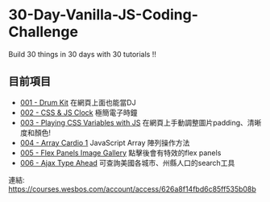 # 30-Day-Vanilla-JS-Coding-Challenge

Build 30 things in 30 days with 30 tutorials !!

## 目前項目

* [001 - Drum Kit](https://70928manson.github.io/30-Day-Vanilla-JS-Coding-Challenge/001-Drum-Kit/index.html) 在網頁上面也能當DJ
* [002 - CSS & JS Clock](https://70928manson.github.io/30-Day-Vanilla-JS-Coding-Challenge/002-CSS-JS-Clock/index-START.html) 極簡電子時鐘
* [003 - Playing CSS Variables with JS](https://70928manson.github.io/30-Day-Vanilla-JS-Coding-Challenge/003-CSS-Variables/index.html) 在網頁上手動調整圖片padding、清晰度和顏色!
* [004 - Array Cardio 1](https://70928manson.github.io/30-Day-Vanilla-JS-Coding-Challenge/004-Array-Cardio-one/index.html) JavaScript Array 陣列操作方法
* [005 - Flex Panels Image Gallery](https://70928manson.github.io/30-Day-Vanilla-JS-Coding-Challenge/005-Flex-Panel-Gallery/index.html) 點擊後會有特效的flex panels
* [006 - Ajax Type Ahead](https://70928manson.github.io/30-Day-Vanilla-JS-Coding-Challenge/006-Type-Ahead/index.html) 可查詢美國各城市、州縣人口的search工具

連結: https://courses.wesbos.com/account/access/626a8f14fbd6c85ff535b08b
